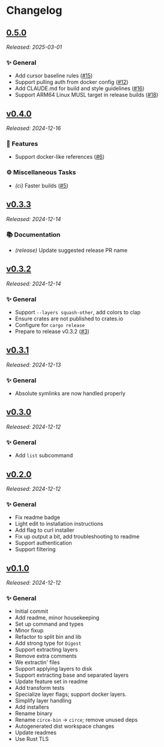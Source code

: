 # Changelog

## [0.5.0](https://github.com/fossas/circe/releases/tag/0.5.0)

_Released: 2025-03-01_

### ✨ General

- Add cursor baseline rules ([#15](https://github.com/fossas/circe/issues/15))
- Support pulling auth from docker config ([#12](https://github.com/fossas/circe/issues/12))
- Add CLAUDE.md for build and style guidelines ([#16](https://github.com/fossas/circe/issues/16))
- Support ARM64 Linux MUSL target in release builds ([#18](https://github.com/fossas/circe/issues/18))

## [v0.4.0](https://github.com/fossas/circe/releases/tag/v0.4.0)

_Released: 2024-12-16_

### 🚀 Features

- Support docker-like references ([#6](https://github.com/fossas/circe/issues/6))

### ⚙️ Miscellaneous Tasks

- *(ci)* Faster builds ([#5](https://github.com/fossas/circe/issues/5))

## [v0.3.3](https://github.com/fossas/circe/releases/tag/v0.3.3)

_Released: 2024-12-14_

### 📚 Documentation

- *(release)* Update suggested release PR name

## [v0.3.2](https://github.com/fossas/circe/releases/tag/v0.3.2)

_Released: 2024-12-14_

### ✨ General

- Support `--layers squash-other`, add colors to clap
- Ensure crates are not published to crates.io
- Configure for `cargo release`
- Prepare to release v0.3.2 ([#3](https://github.com/fossas/circe/issues/3))

## [v0.3.1](https://github.com/fossas/circe/releases/tag/v0.3.1)

_Released: 2024-12-13_

### ✨ General

- Absolute symlinks are now handled properly

## [v0.3.0](https://github.com/fossas/circe/releases/tag/v0.3.0)

_Released: 2024-12-12_

### ✨ General

- Add `list` subcommand

## [v0.2.0](https://github.com/fossas/circe/releases/tag/v0.2.0)

_Released: 2024-12-12_

### ✨ General

- Fix readme badge
- Light edit to installation instructions
- Add flag to curl installer
- Fix up output a bit, add troubleshooting to readme
- Support authentication
- Support filtering

## [v0.1.0](https://github.com/fossas/circe/releases/tag/v0.1.0)

_Released: 2024-12-12_

### ✨ General

- Initial commit
- Add readme, minor housekeeping
- Set up command and types
- Minor fixup
- Refactor to split bin and lib
- Add strong type for `Digest`
- Support extracting layers
- Remove extra comments
- We extractin' files
- Support applying layers to disk
- Support extracting base and separated layers
- Update feature set in readme
- Add transform tests
- Specialize layer flags; support docker layers.
- Simplify layer handling
- Add installers
- Rename binary
- Rename `circe-bin` -> `circe`; remove unused deps
- Autogenerated dist workspace changes
- Update readmes
- Use Rust TLS

<!-- generated by git-cliff -->
